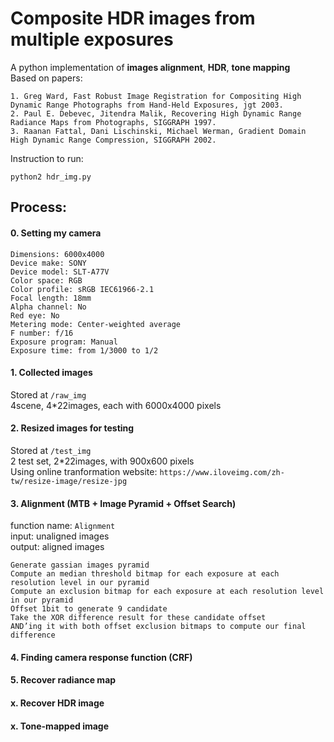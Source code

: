 # Composite HDR images from multiple exposures
A python implementation of **images alignment**, **HDR**, **tone mapping**   
Based on papers: 
```
1. Greg Ward, Fast Robust Image Registration for Compositing High Dynamic Range Photographs from Hand-Held Exposures, jgt 2003.  
2. Paul E. Debevec, Jitendra Malik, Recovering High Dynamic Range Radiance Maps from Photographs, SIGGRAPH 1997.  
3. Raanan Fattal, Dani Lischinski, Michael Werman, Gradient Domain High Dynamic Range Compression, SIGGRAPH 2002.  
```
Instruction to run:
```
python2 hdr_img.py
```

## Process:
#### 0. Setting my camera 
```
Dimensions: 6000x4000
Device make: SONY
Device model: SLT-A77V
Color space: RGB
Color profile: sRGB IEC61966-2.1
Focal length: 18mm
Alpha channel: No
Red eye: No
Metering mode: Center-weighted average
F number: f/16
Exposure program: Manual
Exposure time: from 1/3000 to 1/2
```
#### 1. Collected images
Stored at ```/raw_img```  
4scene, 4*22images, each with 6000x4000 pixels  

#### 2. Resized images for testing
Stored at ```/test_img```  
2 test set, 2*22images, with 900x600 pixels  
Using online tranformation website: ```https://www.iloveimg.com/zh-tw/resize-image/resize-jpg```

#### 3. Alignment (MTB + Image Pyramid + Offset Search)
function name: ```Alignment```  
input: unaligned images  
output: aligned images  
```
Generate gassian images pyramid
Compute an median threshold bitmap for each exposure at each resolution level in our pyramid
Compute an exclusion bitmap for each exposure at each resolution level in our pyramid
Offset 1bit to generate 9 candidate
Take the XOR difference result for these candidate offset
AND’ing it with both offset exclusion bitmaps to compute our final difference
```

#### 4. Finding camera response function (CRF)

#### 5. Recover radiance map

#### x. Recover HDR image

#### x. Tone-mapped image

